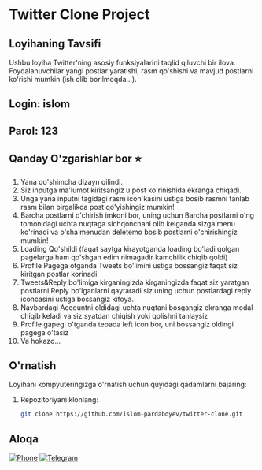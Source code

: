 # Twitter Clone Project

## Loyihaning Tavsifi

Ushbu loyiha Twitter'ning asosiy funksiyalarini taqlid qiluvchi bir ilova. Foydalanuvchilar yangi postlar yaratishi, rasm qo'shishi va mavjud postlarni ko'rishi mumkin (ish olib borilmoqda...).

## Login: islom
## Parol: 123

## Qanday O'zgarishlar bor ⭐️

1. Yana qo'shimcha dizayn qilindi.
2. Siz inputga ma'lumot kiritsangiz u post ko'rinishida ekranga chiqadi.
3. Unga yana inputni tagidagi rasm icon`kasini ustiga bosib rasmni tanlab rasm bilan birgalikda post qo'yishingiz mumkin!
4. Barcha postlarni o'chirish imkoni bor, uning uchun Barcha postlarni o'ng tomonidagi uchta nuqtaga sichqonchani olib kelganda sizga menu ko'rinadi va o'sha menudan deletemo bosib postlarni o'chirishingiz mumkin!
5. Loading Qo'shildi (faqat saytga kirayotganda loading bo'ladi qolgan pagelarga ham qo'shgan edim nimagadir kamchilik chiqib qoldi)
6. Profile Pagega otganda Tweets bo'limini ustiga bossangiz faqat siz kiritgan postlar korinadi
7. Tweets&Reply bo'limiga kirganingizda kirganingizda faqat siz yaratgan postlarni Reply bo'lganlarni qaytaradi siz uning uchun postlardagi reply iconcasini ustiga bossangiz kifoya.
8. Navbardagi Accountni oldidagi uchta nuqtani bosgangiz ekranga modal chiqib keladi va siz syatdan chiqish yoki qolishni tanlaysiz
9. Profile gapegi o'tganda tepada left icon bor, uni bossangiz oldingi pagega o'tasiz
10. Va hokazo...

## O'rnatish

Loyihani kompyuteringizga o'rnatish uchun quyidagi qadamlarni bajaring:

1. Repozitoriyani klonlang:
   ```bash
   git clone https://github.com/islom-pardaboyev/twitter-clone.git

## Aloqa

[![Phone](https://img.shields.io/badge/Phone-+998999247787-blue?style=flat-square&logo=phone)](tel:+998999247787)
[![Telegram](https://img.shields.io/badge/Telegram-Chat-blue?style=flat-square&logo=telegram)](https://t.me/IslomPardaboyev)
